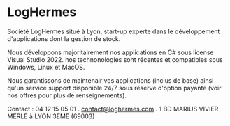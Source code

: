 # LogHermes

Société LogHermes situé à Lyon, start-up experte dans le développement d'applications dont la gestion de stock.

Nous développons majoritairement nos applications en C# sous license Visual Studio 2022. nos technonologies sont récentes et compatibles sous Windows, Linux et MacOS.

Nous garantissons de maintenair vos applications (inclus de base) ainsi qu'un service support disponible 24/7 sous réserve d'option payante (voir nos offres pour plus de renseignements).

Contact :
04 12 15 05 01 .
contact@loghermes.com .
1 BD MARIUS VIVIER MERLE à LYON 3EME (69003)
